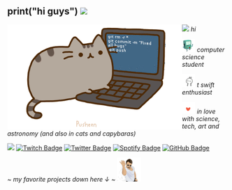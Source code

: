 ## print("hi guys") <img src="https://user-images.githubusercontent.com/5679180/79618120-0daffb80-80be-11ea-819e-d2b0fa904d07.gif" width="27">

<img align="left" src="https://github.com/bbelkiss/bbelkiss/blob/main/assets/pusheencode.gif"/>

<p></a><img src="https://media.giphy.com/media/WUlplcMpOCEmTGBtBW/giphy.gif" width="30"><em> hi</em></p>
<p></a><img src="https://github.com/bbelkiss/bbelkiss/blob/main/assets/bmo.gif" width="30"/> <em>computer science student</em></p>
<p></a><img src="https://github.com/bbelkiss/bbelkiss/blob/main/assets/enthusiast.gif" width="30"/> <em>t swift enthusiast</em></p>
<p></a><img src="https://github.com/bbelkiss/bbelkiss/blob/main/assets/love.gif" width="30"/> <em>in love with science, tech, art and astronomy (and also in cats and capybaras)</em></p>

<img src="https://media.giphy.com/media/VgCDAzcKvsR6OM0uWg/giphy.gif" width="50"> [![Twitch Badge](https://img.shields.io/badge/-Twitch-6441A5?style=flat-square&labelColor=6441A5&logo=twitch&logoColor=white&link=https://twitch.tv/bbelkiss)](https://twitch.tv/bbelkiss)
 [![Twitter Badge](https://img.shields.io/badge/-Twitter-1ca0f1?style=flat-square&labelColor=1ca0f1&logo=twitter&logoColor=white&link=https://twitter.com/lbelkiss)](https://twitter.com/dbelkiss) [![Spotify Badge](https://img.shields.io/badge/-Spotify-1DB954?style=flat-square&labelColor=1DB954&logo=spotify&logoColor=white&link=https://open.spotify.com/user/1qwg6h6zxe67ecxpt8mtl5w2f?si=b557446ebe884cd9)](https://open.spotify.com/user/1qwg6h6zxe67ecxpt8mtl5w2f?si=b557446ebe884cd9)
 [![GitHub Badge](https://img.shields.io/badge/-UNLP-181717?style=flat-square&labelColor=181717&logo=github&logoColor=white&link=https://github.com/bBelkiss/UNLP-Informatica)](https://github.com/bBelkiss/UNLP-Informatica)

 <em> ~ my favorite projects down here ↓ ~ </a><img src="https://github.com/bbelkiss/bbelkiss/blob/main/assets/salt.gif?raw=1" width="55"/></em>
